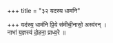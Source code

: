 +++
title = "३२ यदस्य धामनि"

+++
यद॑स्य॒ धाम॑नि प्रि॒ये स॑मीची॒नासो॒ अस्व॑रन् ।  
नाभा॑ य॒ज्ञस्य॑ दो॒हना॒ प्राध्व॒रे ॥